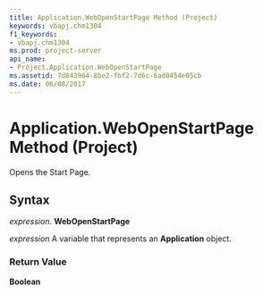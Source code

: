 ```yaml
---
title: Application.WebOpenStartPage Method (Project)
keywords: vbapj.chm1304
f1_keywords:
- vbapj.chm1304
ms.prod: project-server
api_name:
- Project.Application.WebOpenStartPage
ms.assetid: 7d043964-8be2-fbf2-7d6c-6ad0454e05cb
ms.date: 06/08/2017
---
```



# Application.WebOpenStartPage Method (Project)

Opens the Start Page.


## Syntax

 _expression_. **WebOpenStartPage**

 _expression_ A variable that represents an **Application** object.


### Return Value

 **Boolean**


